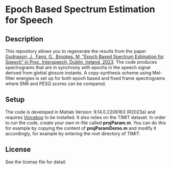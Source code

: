 # Epoch Based Spectrum Estimation for Speech 
## Description
This repository allows you to regenerate the results from the paper [Gudnason, J., Fang, G., Brookes. M, "Epoch Based Spectrum Estimation for Speech" in Proc. Interspeech, Dublin, Ireland, 2023](https://lvl.ru.is/the-team/publications/). The code produces spectrograms that are in synchrony with epochs in the speech signal derived from glottal glosure instants.  A copy-synthesis scheme using Mel-filter energies is set up for both epoch based and fixed frame spectrograms where SNR and PESQ scores can be compared.

## Setup
The code is developed in Matlab Version: 9.14.0.2206163 (R2023a) and requires [Voicebox](http://www.ee.ic.ac.uk/hp/staff/dmb/voicebox/voicebox.html) to be installed.  It also relies on the TIMIT dataset.  In order to run the code, create your own m-file called **projParam.m**.  You can do this for example by copying the content of **projParamDemo.m** and modify it accordingly, for example by entering the root directory of TIMIT.

## License
See the license file for detail.
